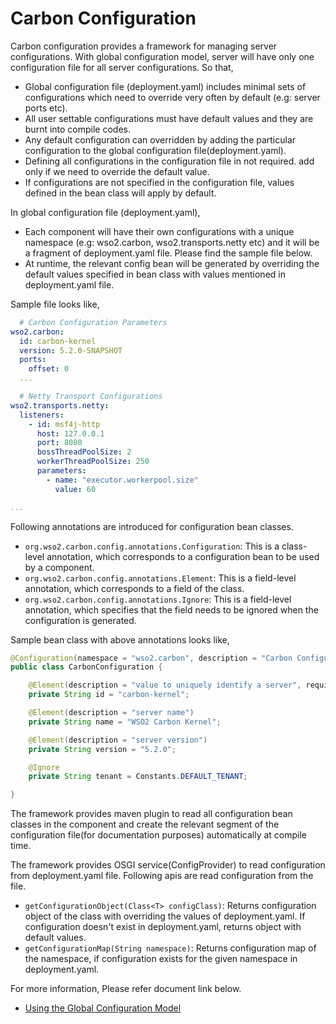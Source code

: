 # Carbon Configuration

Carbon configuration provides a framework for managing server configurations. With global configuration model, server
 will have only one configuration file for all server configurations. So that,

   * Global configuration file (deployment.yaml) includes minimal sets of configurations which need to override very
      often by default (e.g: server ports etc).
   * All user settable configurations must have default values and they are burnt into compile codes.
   * Any default configuration can overridden by adding the particular configuration to the global configuration
     file(deployment.yaml).
   * Defining all configurations in the configuration file in not required. add only if we need to override the
     default value.
   * If configurations are not specified in the configuration file, values defined in the bean class will apply by
     default.

In global configuration file (deployment.yaml),

   * Each component will have their own configurations with a unique namespace (e.g: wso2.carbon, wso2.transports.netty etc) and it will be a fragment of deployment.yaml file. Please find the sample file below.
   * At runtime, the relevant config bean will be generated by overriding the default values specified in bean class with values mentioned in deployment.yaml file.

Sample file looks like,

```yaml
  # Carbon Configuration Parameters
wso2.carbon:
  id: carbon-kernel
  version: 5.2.0-SNAPSHOT
  ports:
    offset: 0
  ...

  # Netty Transport Configurations
wso2.transports.netty:
  listeners:
    - id: msf4j-http
      host: 127.0.0.1
      port: 8080
      bossThreadPoolSize: 2
      workerThreadPoolSize: 250
      parameters:
        - name: "executor.workerpool.size"
          value: 60

...
```

Following annotations are introduced for configuration bean classes.

 * `org.wso2.carbon.config.annotations.Configuration`: This is a class-level annotation, which corresponds to a configuration bean to be used by a component.
 * `org.wso2.carbon.config.annotations.Element`: This is a field-level annotation, which corresponds to a field of the class.
 * `org.wso2.carbon.config.annotations.Ignore`: This is a field-level annotation, which specifies that the field needs to be ignored when the configuration is generated.

Sample bean class with above annotations looks like,

 ```java
 @Configuration(namespace = "wso2.carbon", description = "Carbon Configuration Parameters")
 public class CarbonConfiguration {

     @Element(description = "value to uniquely identify a server", required = true)
     private String id = "carbon-kernel";

     @Element(description = "server name")
     private String name = "WSO2 Carbon Kernel";

     @Element(description = "server version")
     private String version = "5.2.0";

     @Ignore
     private String tenant = Constants.DEFAULT_TENANT;

 }
 ```

The framework provides maven plugin to read all configuration bean classes in the component and create the relevant
segment of the configuration file(for documentation purposes) automatically at compile time.

The framework provides OSGI service(ConfigProvider) to read configuration from deployment.yaml file. Following apis
are read configuration from the file.

* `getConfigurationObject(Class<T> configClass)`: Returns configuration object of the class with overriding the values of deployment.yaml. If configuration doesn't exist in deployment.yaml, returns object with default values.
* `getConfigurationMap(String namespace)`: Returns configuration map of the namespace, if configuration exists for the given namespace in deployment.yaml.

For more information, Please refer document link below.

* [Using the Global Configuration Model](docs/UpdatingConfigurations.md)
